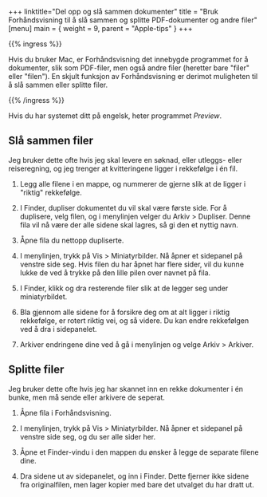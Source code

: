+++
linktitle="Del opp og slå sammen dokumenter"
title = "Bruk Forhåndsvisning til å slå sammen og splitte PDF-dokumenter og andre filer"
[menu]
main = { weight = 9, parent = "Apple-tips" }
+++

{{% ingress %}}

Hvis du bruker Mac, er Forhåndsvisning det innebygde programmet for å dokumenter, slik
som PDF-filer, men også andre filer (heretter bare "filer" eller "filen").
En skjult funksjon av Forhåndsvisning er derimot
muligheten til å slå sammen eller splitte filer.

{{% /ingress %}}

Hvis du har systemet ditt på engelsk, heter programmet _Preview_.

## Slå sammen filer

Jeg bruker dette ofte hvis jeg skal levere en søknad, eller
utleggs- eller reiseregning, og jeg
trenger at kvitteringene ligger i rekkefølge i én fil.

1. Legg alle filene i en mappe, og nummerer de gjerne slik at de ligger i "riktig"
rekkefølge.

2. I Finder, dupliser dokumentet du vil skal være første side. For å duplisere, velg
filen, og i menylinjen velger du Arkiv > Dupliser. Denne fila vil nå være der alle sidene
skal lagres, så gi den et nyttig navn.

3. Åpne fila du nettopp dupliserte.

4. I menylinjen, trykk på Vis > Miniatyrbilder. Nå åpner et sidepanel på venstre side
seg. Hvis filen du har åpnet har flere sider, vil du kunne lukke de ved å trykke på
den lille pilen over navnet på fila.

5. I Finder, klikk og dra resterende filer slik at de legger seg under miniatyrbildet.

6. Bla gjennom alle sidene for å forsikre deg om at alt ligger i riktig rekkefølge,
er rotert riktig vei, og så videre. Du kan endre rekkefølgen ved å dra i sidepanelet.

7. Arkiver endringene dine ved å gå i menylinjen og velge Arkiv > Arkiver.

## Splitte filer

Jeg bruker dette ofte hvis jeg har skannet inn en rekke dokumenter i én bunke, men
må sende eller arkivere de seperat.

1. Åpne fila i Forhåndsvisning.

2. I menylinjen, trykk på Vis > Miniatyrbilder. Nå åpner et sidepanel på venstre side
seg, og du ser alle sider her.

3. Åpne et Finder-vindu i den mappen du ønsker å legge de separate filene dine.

4. Dra sidene ut av sidepanelet, og inn i Finder. Dette fjerner ikke sidene fra
originalfilen, men lager kopier med bare det utvalget du har dratt ut.
